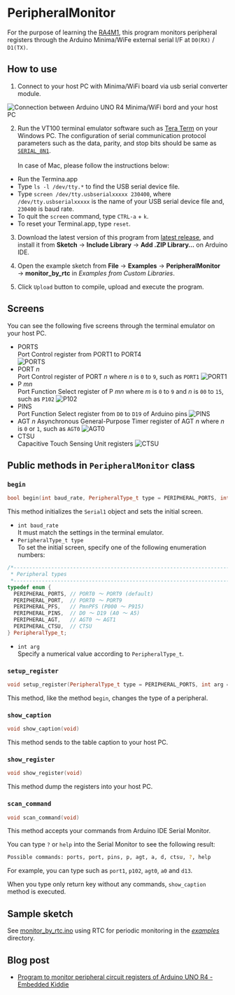 # PeripheralMonitor
For the purpose of learning the [RA4M1], this program monitors peripheral registers through the Arduino Minima/WiFe external serial I/F at `D0(RX)` / `D1(TX)`.

## How to use

1. Connect to your host PC with Minima/WiFi board via usb serial converter module.

![Connection between Arduino UNO R4 Minima/WiFi bord and your host PC][1]

2. Run the VT100 terminal emulator software such as [Tera Term][2] on your Windows PC. The configuration of serial communication protocol parameters such as the data, parity, and stop bits should be same as [`SERIAL_8N1`][3].  <br>  
  In case of Mac, please follow the instructions below:  
  - Run the Termina.app
  - Type `ls -l /dev/tty.*` to find the USB serial device file.
  - Type `screen /dev/tty.usbserialxxxxx 230400`, where `/dev/tty.usbserialxxxxx` is the name of your USB serial device file and, `230400` is baud rate.
  - To quit the `screen` command, type `CTRL-a` + `k`.
  - To reset your Terminal.app, type `reset`.

3. Download the latest version of this program from [latest release], and install it from **Sketch** → **Include Library** → **Add .ZIP Library…** on Arduino IDE.

4. Open the example sketch from **File** → **Examples** → **PeripheralMonitor** → **monitor_by_rtc** in _Examples from Custom Libraries_.

5. Click `Upload` button to compile, upload and execute the program.

## Screens

You can see the following five screens through the terminal emulator on your host PC.

- PORTS  
  Port Control register from PORT1 to PORT4  
  ![PORTS]
- PORT _n_  
  Port Control register of PORT _n_ where _n_ is `0` to `9`, such as `PORT1`
  ![PORT1]
- P _mn_  
  Port Function Select register of P _mn_ where _m_ is `0` to `9` and _n_ is `00` to `15`, such as `P102`
  ![P102]
- PINS  
  Port Function Select register from `D0` to `D19` of Arduino pins
  ![PINS]
- AGT _n_
  Asynchronous General-Purpose Timer register of AGT _n_ where _n_ is `0` or `1`, such as `AGT0`
  ![AGT0]
- CTSU  
  Capacitive Touch Sensing Unit registers
  ![CTSU]

## Public methods in `PeripheralMonitor` class

### `begin`

```c++
bool begin(int baud_rate, PeripheralType_t type = PERIPHERAL_PORTS, int arg = 0)
```

This method initializes the `Serial1` object and sets the initial screen.  
  - `int baud_rate`  
  It must match the settings in the terminal emulator.
  - `PeripheralType_t type`  
  To set the initial screen, specify one of the following enumeration numbers:

```c++
/*----------------------------------------------------------------------
 * Peripheral types
 *----------------------------------------------------------------------*/
typedef enum {
  PERIPHERAL_PORTS, // PORT0 〜 PORT9 (default)
  PERIPHERAL_PORT,  // PORT0 〜 PORT9
  PERIPHERAL_PFS,   // PmnPFS (P000 〜 P915)
  PERIPHERAL_PINS,  // D0 〜 D19 (A0 〜 A5)
  PERIPHERAL_AGT,   // AGT0 〜 AGT1
  PERIPHERAL_CTSU,  // CTSU
} PeripheralType_t;
```
  - `int arg`  
  Specify a numerical value according to `PeripheralType_t`.

### `setup_register`

```c++
void setup_register(PeripheralType_t type = PERIPHERAL_PORTS, int arg = 0)
```
This method, like the method `begin`, changes the type of a peripheral.

### `show_caption`

```c++
void show_caption(void)
```

This method sends to the table caption to your host PC.

### `show_register`

```c++
void show_register(void)
```

This method dump the registers into your host PC.

### `scan_command`

```c++
void scan_command(void)
```

This method accepts your commands from Arduino IDE Serial Monitor.

You can type `?` or `help` into the Serial Monitor to see the following result:

```bash
Possible commands: ports, port, pins, p, agt, a, d, ctsu, ?, help
```

For example, you can type such as `port1`, `p102`, `agt0`, `a0` and `d13`.

When you type only return key without any commands, `show_caption` method is executed.

## Sample sketch

See [monitor_by_rtc.ino][4] using RTC for periodic monitoring in the [_examples_][5] directory.

## Blog post

- [Program to monitor peripheral circuit registers of Arduino UNO R4 - Embedded Kiddie](https://embedded--kiddie-github-io.translate.goog/2024/06/03/?_x_tr_sl=ja&_x_tr_tl=en&_x_tr_hl=ja&_x_tr_pto=wapp)

[1]:https://embedded-kiddie.github.io/images/2024/06-03/fritzig.jpg

[2]:https://teratermproject.github.io/index-en.html "Tera Term Open Source Project"

[3]:https://www.arduino.cc/reference/en/language/functions/communication/serial/begin/ "Serial.begin() - Arduino Reference"

[4]:https://github.com/embedded-kiddie/PeripheralMonitor/blob/main/examples/monitor_by_rtc/monitor_by_rtc.ino "PeripheralMonitor/examples/monitor_by_rtc/monitor_by_rtc.ino at main · embedded-kiddie/PeripheralMonitor"

[5]:https://github.com/embedded-kiddie/PeripheralMonitor/tree/main/examples/monitor_by_rtc "PeripheralMonitor/examples/monitor_by_rtc at main · embedded-kiddie/PeripheralMonitor"

[RA4M1]:https://www.renesas.com/us/en/products/microcontrollers-microprocessors/ra-cortex-m-mcus/ra4m1-32-bit-microcontrollers-48mhz-arm-cortex-m4-and-lcd-controller-and-cap-touch-hmi ""

[latest release]:https://github.com/embedded-kiddie/PeripheralMonitor/releases/tag/v0.1.0 "Release First release. · embedded-kiddie/PeripheralMonitor"

[PORTS]:https://embedded-kiddie.github.io/images/2024/06-03/registers-PORTS.gif

[PORT1]:https://embedded-kiddie.github.io/images/2024/06-03/registers-PORT1.gif

[P102]:https://embedded-kiddie.github.io/images/2024/06-03/registers-P102.gif

[PINS]:https://embedded-kiddie.github.io/images/2024/06-03/registers-PINS.gif

[AGT0]:https://embedded-kiddie.github.io/images/2024/06-03/registers-AGT.gif

[CTSU]:https://embedded-kiddie.github.io/images/2024/06-16/CTSU-monitor.gif
